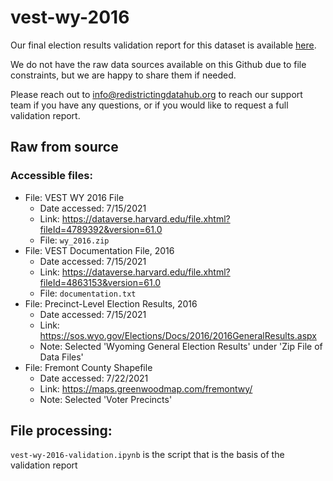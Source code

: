 # vest-wy-2016

Our final election results validation report for this dataset is available [here](https://redistrictingdatahub.org/dataset/vest-2016-wyoming-precinct-and-election-results/).

We do not have the raw data sources available on this Github due to file constraints, but we are happy to share them if needed. 

Please reach out to info@redistrictingdatahub.org to reach our support team if you have any questions, or if you would like to request a full validation report. 

## Raw from source

### Accessible files:

- File: VEST WY 2016 File
   - Date accessed: 7/15/2021
   - Link: https://dataverse.harvard.edu/file.xhtml?fileId=4789392&version=61.0
   - File: `wy_2016.zip`
- File: VEST Documentation File, 2016
   - Date accessed: 7/15/2021
   - Link: https://dataverse.harvard.edu/file.xhtml?fileId=4863153&version=61.0
   - File: `documentation.txt`
- File: Precinct-Level Election Results, 2016
  - Date accessed: 7/15/2021
  - Link: https://sos.wyo.gov/Elections/Docs/2016/2016GeneralResults.aspx
  - Note: Selected 'Wyoming General Election Results' under 'Zip File of Data Files'
- File: Fremont County Shapefile
  - Date accessed: 7/22/2021
  - Link: https://maps.greenwoodmap.com/fremontwy/
  - Note: Selected 'Voter Precincts'

## File processing:

`vest-wy-2016-validation.ipynb` is the script that is the basis of the validation report
